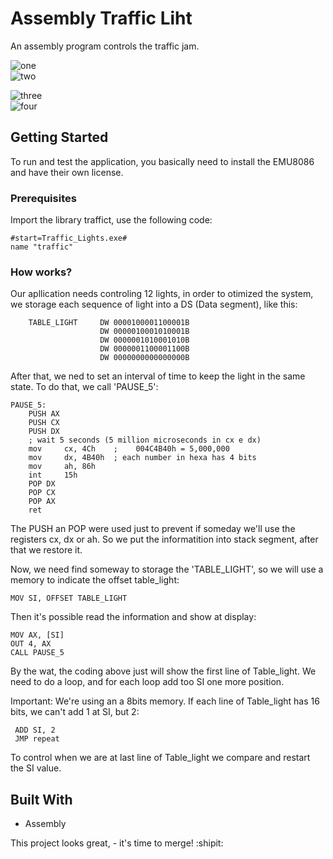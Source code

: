 # Assembly Traffic Liht

An assembly program controls the traffic jam.

 ![one](https://user-images.githubusercontent.com/32064166/80270605-f5c51280-868f-11ea-9b83-f7baa8bad9a7.PNG)              
![two](https://user-images.githubusercontent.com/32064166/80270608-fb225d00-868f-11ea-8903-d8fdfb0cb99a.PNG)

![three](https://user-images.githubusercontent.com/32064166/80270609-feb5e400-868f-11ea-8b8e-09c505fac461.PNG)           
![four](https://user-images.githubusercontent.com/32064166/80270610-037a9800-8690-11ea-8d93-15e2be2b0d9f.PNG)

## Getting Started

To run and test the application, you basically need to install the EMU8086 and have their own license.

### Prerequisites

Import the library traffict, use the following code:

```
#start=Traffic_Lights.exe#
name "traffic"     
```

### How works?

Our apllication needs controling 12 lights, in order to otimized the system, we storage each sequence of light into a DS (Data segment), like this:

```
    TABLE_LIGHT     DW 0000100001100001B                          
                    DW 0000010001010001B                     
                    DW 0000001010001010B                                         
                    DW 0000001100001100B   
                    DW 0000000000000000B        
```

After that, we ned to set an interval of time to keep the light in the same state.  To do that, we call 'PAUSE_5':

```
PAUSE_5:                   
    PUSH AX
    PUSH CX
    PUSH DX
    ; wait 5 seconds (5 million microseconds in cx e dx)
    mov     cx, 4Ch    ;    004C4B40h = 5,000,000
    mov     dx, 4B40h  ; each number in hexa has 4 bits
    mov     ah, 86h
    int     15h     
    POP DX
    POP CX
    POP AX
    ret 
```

The PUSH an POP were used just to prevent if someday we'll use the registers cx, dx or ah. So we put the informatition into stack segment, after that we restore it.

Now, we need find someway to storage the 'TABLE_LIGHT', so we will use a memory to indicate the offset table_light: 

```
MOV SI, OFFSET TABLE_LIGHT
```

Then it's possible read the information and show at display:

```
MOV AX, [SI] 
OUT 4, AX      
CALL PAUSE_5
```
 By the wat, the coding above just will show the first line of Table_light. We need to do a loop, and for each loop add too SI one more position.
 
Important: We're using an a 8bits memory. If each line of Table_light has 16 bits, we can't add 1 at SI, but 2:

```
 ADD SI, 2 
 JMP repeat
```
To control when we are at last line of Table_light we compare and restart the SI value.

## Built With

* Assembly


This project looks great, - it's time to merge! :shipit:


